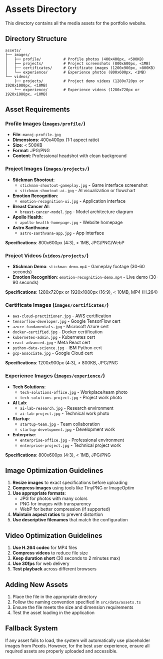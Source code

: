 # Assets Directory

This directory contains all the media assets for the portfolio website.

## Directory Structure

```
assets/
├── images/
│   ├── profile/          # Profile photos (400x400px, <500KB)
│   ├── projects/         # Project screenshots (800x600px, <1MB)
│   ├── certificates/     # Certificate images (1200x900px, <800KB)
│   └── experience/       # Experience photos (800x600px, <1MB)
└── videos/
    ├── projects/         # Project demo videos (1280x720px or 1920x1080px, <10MB)
    └── experience/       # Experience videos (1280x720px or 1920x1080px, <10MB)
```

## Asset Requirements

### Profile Images (`images/profile/`)
- **File**: `manoj-profile.jpg`
- **Dimensions**: 400x400px (1:1 aspect ratio)
- **Size**: < 500KB
- **Format**: JPG/PNG
- **Content**: Professional headshot with clean background

### Project Images (`images/projects/`)
- **Stickman Shootout**: 
  - `stickman-shootout-gameplay.jpg` - Game interface screenshot
  - `stickman-shootout-ai.jpg` - AI visualization or flowchart
- **Emotion Recognition**:
  - `emotion-recognition-ui.jpg` - Application interface
- **Breast Cancer AI**:
  - `breast-cancer-model.jpg` - Model architecture diagram
- **Apollo Health**:
  - `apollo-health-homepage.jpg` - Website homepage
- **Astro Santhvana**:
  - `astro-santhvana-app.jpg` - App interface

**Specifications**: 800x600px (4:3), < 1MB, JPG/PNG/WebP

### Project Videos (`videos/projects/`)
- **Stickman Demo**: `stickman-demo.mp4` - Gameplay footage (30-60 seconds)
- **Emotion Recognition**: `emotion-recognition-demo.mp4` - Live demo (30-90 seconds)

**Specifications**: 1280x720px or 1920x1080px (16:9), < 10MB, MP4 (H.264)

### Certificate Images (`images/certificates/`)
- `aws-cloud-practitioner.jpg` - AWS certification
- `tensorflow-developer.jpg` - Google TensorFlow cert
- `azure-fundamentals.jpg` - Microsoft Azure cert
- `docker-certified.jpg` - Docker certification
- `kubernetes-admin.jpg` - Kubernetes cert
- `react-advanced.jpg` - Meta React cert
- `python-data-science.jpg` - IBM Python cert
- `gcp-associate.jpg` - Google Cloud cert

**Specifications**: 1200x900px (4:3), < 800KB, JPG/PNG

### Experience Images (`images/experience/`)
- **Tech Solutions**: 
  - `tech-solutions-office.jpg` - Workplace/team photo
  - `tech-solutions-project.jpg` - Project work photo
- **AI Lab**:
  - `ai-lab-research.jpg` - Research environment
  - `ai-lab-project.jpg` - Technical work photo
- **Startup**:
  - `startup-team.jpg` - Team collaboration
  - `startup-development.jpg` - Development work
- **Enterprise**:
  - `enterprise-office.jpg` - Professional environment
  - `enterprise-project.jpg` - Technical project work

**Specifications**: 800x600px (4:3), < 1MB, JPG/PNG

## Image Optimization Guidelines

1. **Resize images** to exact specifications before uploading
2. **Compress images** using tools like TinyPNG or ImageOptim
3. **Use appropriate formats**:
   - JPG for photos with many colors
   - PNG for images with transparency
   - WebP for better compression (if supported)
4. **Maintain aspect ratios** to prevent distortion
5. **Use descriptive filenames** that match the configuration

## Video Optimization Guidelines

1. **Use H.264 codec** for MP4 files
2. **Compress videos** to reduce file size
3. **Keep duration short** (30 seconds to 2 minutes max)
4. **Use 30fps** for web delivery
5. **Test playback** across different browsers

## Adding New Assets

1. Place the file in the appropriate directory
2. Follow the naming convention specified in `src/data/assets.ts`
3. Ensure the file meets the size and dimension requirements
4. Test the asset loading in the application

## Fallback System

If any asset fails to load, the system will automatically use placeholder images from Pexels. However, for the best user experience, ensure all required assets are properly uploaded and accessible.